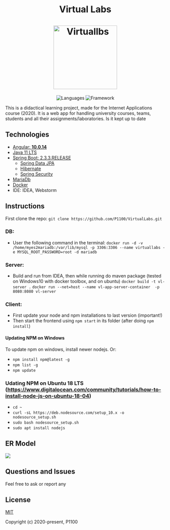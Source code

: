 <h1 align="center">Virtual Labs    <br/>
    <br/>
    <img alt="Virtuallbs" src="https://encrypted-tbn0.gstatic.com/images?q=tbn%3AANd9GcRMtrxkSwGoK3DuGR-aXg5dilh_TA1_LCYEpw&usqp=CAU" height="200px" />

</h1>
<p align="center">
 <img alt="Languages" src="https://img.shields.io/badge/Languages-Java | Typescript | HTML,CSS,JS-orange"/>
 <img alt="Framework" src="https://img.shields.io/badge/Framework-Spring | Angular-green"/>
</p>

This is a didactical learning project, made for the Internet Applications course (2020). It is a web app for handling university courses, teams, students and all their assignments/laboratories. Is it kept up to date

## Technologies
- [Angular: **10.0.14**](https://github.com/angular/angular)
- [Java 11 LTS](https://docs.oracle.com/en/java/javase/11/index.html)
- [Spring Boot: 2.3.3.RELEASE](https://github.com/spring-projects/spring-boot/releases/tag/v2.3.3.RELEASE)
  -  [Spring Data JPA](http://projects.spring.io/spring-data-jpa/)
    -    [Hibernate](http://docs.spring.io/spring/docs/current/spring-framework-reference/html/orm.html#orm-hibernate)
  -  [Spring Security](http://projects.spring.io/spring-security/)
- [MariaDb](https://github.com/MariaDB/server)
- [Docker](https://docs.docker.com/install/)
- IDE: IDEA, Webstorm

## Instructions
First clone the repo: `git clone https://github.com/P1100/VirtualLabs.git`

### DB:
-  User the following command in the terminal:
`docker run -d -v /home/myes2mariadb:/var/lib/mysql -p 3306:3306 --name virtuallabs -e MYSQL_ROOT_PASSWORD=root -d mariadb`
### Server: 
- Build and run from IDEA, then while running do maven package (tested on Windows10 with docker toolbox, and on ubuntu)
`docker build -t vl-server .`
`docker run --net=host --name vl-app-server-container  -p 8080:8080 vl-server`
### Client:
- First update your node and npm installations to last version (important!)
- Then start the frontend using `npm start` in its folder (after doing `npm install`)

#### Updating NPM on Windows
To update npm on windows, install newer nodejs. Or:
- `npm install npm@latest -g` 
- `npm list -g` 
- `npm update` 
### Udating NPM on Ubuntu 18 LTS (https://www.digitalocean.com/community/tutorials/how-to-install-node-js-on-ubuntu-18-04)
- `cd ~` 
- `curl -sL https://deb.nodesource.com/setup_10.x -o nodesource_setup.sh` 
- `sudo bash nodesource_setup.sh` 
- `sudo apt install nodejs` 

## ER Model
![](https://i.ibb.co/g4CgcfQ/ERModel.jpg)

## Questions and Issues
Feel free to ask or report any

## License

[MIT](http://opensource.org/licenses/MIT)

Copyright (c) 2020-present, P1100

